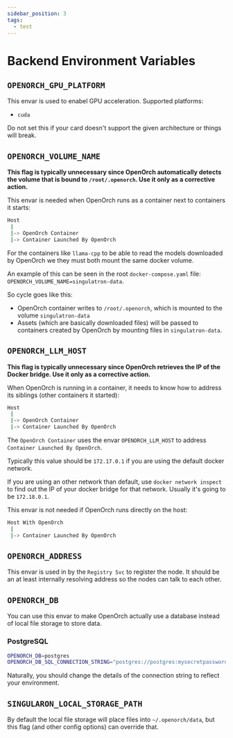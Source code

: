 ```yaml
---
sidebar_position: 3
tags:
  - test
---
```


# Backend Environment Variables

## `OPENORCH_GPU_PLATFORM`

This envar is used to enabel GPU acceleration.
Supported platforms:

- `cuda`

Do not set this if your card doesn't support the given architecture or things will break.

## `OPENORCH_VOLUME_NAME`

**This flag is typically unnecessary since OpenOrch automatically detects the volume that is bound to `/root/.openorch`. Use it only as a corrective action.**

This envar is needed when OpenOrch runs as a container next to containers it starts:

```sh
Host
 |
 |-> OpenOrch Container
 |-> Container Launched By OpenOrch
```

For the containers like `llama-cpp` to be able to read the models downloaded by OpenOrch we they must both mount the same docker volume.

An example of this can be seen in the root `docker-compose.yaml` file: `OPENORCH_VOLUME_NAME=singulatron-data`.

So cycle goes like this:

- OpenOrch container writes to `/root/.openorch`, which is mounted to the volume `singulatron-data`
- Assets (which are basically downloaded files) will be passed to containers created by OpenOrch by mounting files in `singulatron-data`.

## `OPENORCH_LLM_HOST`

**This flag is typically unnecessary since OpenOrch retrieves the IP of the Docker bridge. Use it only as a corrective action.**

When OpenOrch is running in a container, it needs to know how to address its siblings (other containers it started):

```sh
Host
 |
 |-> OpenOrch Container
 |-> Container Launched By OpenOrch
```

The `OpenOrch Container` uses the envar `OPENORCH_LLM_HOST` to address `Container Launched By OpenOrch`.

Typically this value should be `172.17.0.1` if you are using the default docker network.

If you are using an other network than default, use `docker network inspect` to find out the IP of your docker bridge for that network.
Usually it's going to be `172.18.0.1`.

This envar is not needed if OpenOrch runs directly on the host:

```sh
Host With OpenOrch
 |
 |-> Container Launched By OpenOrch
```

## `OPENORCH_ADDRESS`

This envar is used in by the `Registry Svc` to register the node. It should be an at least internally resolving address so the nodes can talk to each other.

## `OPENORCH_DB`

You can use this envar to make OpenOrch actually use a database instead of local file storage to store data.

### PostgreSQL

```sh
OPENORCH_DB=postgres
OPENORCH_DB_SQL_CONNECTION_STRING="postgres://postgres:mysecretpassword@localhost:5432/mydatabase?sslmode=disable"
```

Naturally, you should change the details of the connection string to reflect your environment.

## `SINGULARON_LOCAL_STORAGE_PATH`

By default the local file storage will place files into `~/.openorch/data`, but this flag (and other config options) can override that.
